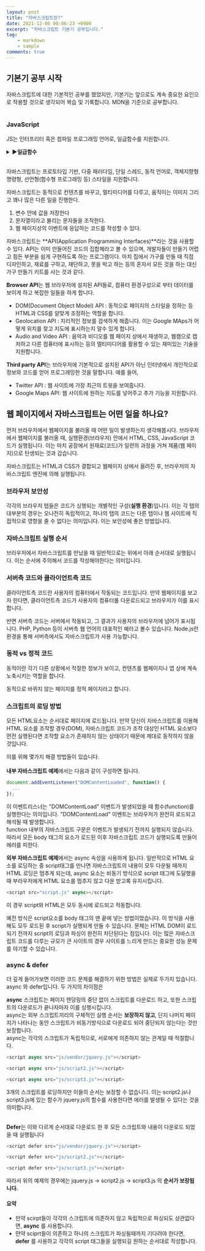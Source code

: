 ```yaml
---
layout: post
title: "자바스크립트란?"
date: 2021-12-06 00:06:23 +0900
excerpt: "자바스크립트 기본기 공부입니다."
tag:
    - markdown
    - sample
comments: true
---
```


## 기본기 공부 시작

자바스크립트에 대한 기본적인 공부를 했었지만,
기본기는 앞으로도 계속 중요한 요인으로 작용할 것으로 생각되어 복습 및 기록합니다. MDN을 기준으로 공부합니다.
<br>
<br>

### JavaScript

JS는 인터프리터 혹은 컴파일 프로그래밍 언어로, 일급함수를 지원합니다.

<details>
<summary><b>▶일급함수</b></summary>
<div markdown="1">

함수를 다른 변수와 동일하게 다루는 언어는 일급 함수를 가졌다고 표현합니다.
예시로, 일급 함수를 가진 언어에서는 함수를 다른 함수에 매개변수로 제공하거나,
함수가 함수를 반환할 수 있으며, 변수에도 할당할 수 있습니다.

### 예제) 변수에 함수 할당

```Javascript
const foo = function() {
   console.log("foobar");
}
// 변수를 사용해 호출
foo();

```

> 함수가 이름을 가지고 있더라도 할당한 변수 이름을 사용해 함수를 호출할 수 있습니다. 이름을 지정하면 코드를 디버깅할 때 유용합니다.

### 예제) 함수를 인자로 전달

```Javascript
function sayHello() {
   return "Hello, ";
}
function greeting(helloMessage, name) {
  console.log(helloMessage() + name);
}
// `sayHello`를 `greeting` 함수에 인자로 전달
greeting(sayHello, "JavaScript!");

```

> 다른 함수에 인자로 전달된 함수를 콜백 함수라고 합니다. sayHello는 콜백 함수입니다.

### 예제) 함수 반환

```Javascript
function sayHello() {
   return function() {
      console.log("Hello!");
   }
}
```

> 함수가 함수를 반환하는 예제입니다. 자바스크립트에서는 함수를 변수처럼 취급하기 떄문에 함수를 반환할 수 있습니다.
>
> > 함수를 반환하는 함수를 고차 함수라고 부릅니다.

## 변수 사용

```Javascript
const sayHello = function() {
   return function() {
      console.log("Hello!");
   }
}
const myFunc = sayHello();
myFunc();
```

> 만약 sayJello 함수를 직접 호출하면, 반환된 함수를 호출하지 않고 함수 자체를 반환합니다. 그러므로 반환된 함수를 다른 변수에 저장하여 사용합니다.

## 이중 괄호 사용

```Javascript
function sayHello() {
   return function() {
      console.log("Hello!");
   }
}
sayHello()();
```

> 이중 괄호 ()()를 사용해 반환한 함수도 호출한다.

</div>
</details>

<br>

자바스크립트는 프로토타입 기반, 다중 패러다임, 단일 스레드, 동적 언어로, 객체지향형 명령형, 선언형(함수형 프로그래밍 등) 스타일을 지원합니다.

자바스크립트는 동적으로 컨텐츠를 바꾸고, 멀티미디어를 다루고, 움직이는 이미지 그리고 꽤나 많은 다른 일을 진행한다.

1. 변수 안에 값을 저장한다
2. 문자열이라고 불리는 문자들을 조작한다.
3. 웹 페이지상의 이벤트에 응답하는 코드를 작성할 수 있다.

자바스크립트는 **API(Application Programming Interfaces)**라는 것을 사용할 수 있다.
API는 이미 만들어진 코드의 집합체라고 볼 수 있으며, 개발자들이 만들기 어렵고 힘든 부분을 쉽게 구현하도록 하는 프로그램이다.
마치 집에서 가구를 만들 때 직접 디자인하고, 재료를 구하고, 재단하고, 못을 박고 하는 등의 혼자서 모든 것을 하는 대신 가구 만들기 키트를 사는 것과 같다.

**Browser API**는 웹 브라우저에 설치된 API들로, 컴퓨터 환경구성으로 부터 데이터를 보이게 하고 복잡한 일들을 하게 합니다.

-   DOM(Document Object Model) API : 동적으로 페이지의 스타일을 정하는 등 HTML과 CSS를 알맞게 조정하는 역할을 합니다.
-   Geolocation API : 지리적인 정보를 검색하게 해줍니다. 이는 Google MAps가 어떻게 위치를 찾고 지도에 표시하는지 알수 있게 합니다.
-   Audio and Video API : 음악과 비디오를 웹 페이지 상에서 재생하고, 웹캠으로 캡처하고 다른 컴퓨터에 표시하는 등의 멀티미디어를 활용할 수 있는 재미있는 기술을 지원합니다.

**Third party API**는 브라우저에 기본적으로 설치된 API가 아닌 인터넷에서 개인적으로 정보와 코드를 얻어 프로그래밍한 것을 말합니다. 예를 들어,

-   Twitter API : 웹 사이트에 가장 최근의 트윗을 보여줍니다.
-   Google Maps API: 웹 사이트에 원하는 지도를 넣어주고 추가 기능을 지원합니다.

## 웹 페이지에서 자바스크립트는 어떤 일을 하나요?

먼저 브라우저에서 웹페이지를 불러올 때 어떤 일이 발생하는지 생각해봅시다.
브라우저에서 웹페이지를 불러올 때, 실행환경(브라우저) 안에서 HTML, CSS, JavaScript 코드가 실행됩니다. 이는 마치 공장에서 원재료(코드)가 일련의 과정을 거쳐 제품(웹 페이지)으로 탄생되는 것과 갑습니다.

자바스크립트는 HTML과 CSS가 결합되고 웹페이지 상에서 올려진 후, 브라우저의 자바스크립트 엔진에 의해 실행됩니다.

### 브라우저 보안성

각각의 브라우저 탭들은 코드가 싱행되는 개별적인 구성(**실행 환경**)입니다.
이는 각 탭의 대부분의 경우는 오나전히 독립적이고, 하나의 탭의 코드는 다른 탭이나 웹 사이트에 직접적으로 영향을 줄 수 없다는 의미입니다.
이는 보안성에 좋은 방법입니다.

### 자바스크립트 실행 순서

브라우저에서 자바스크립트를 만났을 때 일반적으로는 위에서 아래 순서대로 실행됩니다. 이는 순서에 주의해서 코드를 작성해야한다는 의미입니다.

### 서버측 코드와 클라이언트측 코드

클라이언트측 코드란 사용자의 컴퓨터에서 작동되는 코드입니다. 만약 웹페이지를 보고자 한다면, 클라이언트측 코드가 사용자의 컴퓨터롤 다운로드되고 브라우저가 이를 표시합니다.

반면 서버측 코드는 서버에서 작동되고, 그 결과가 사용자의 브라우저에 넘어가 표시됩니다. PHP, Python 등이 서버측 웹 언어의 대표적인 예라고 볼수 있습니다.
Node.js란 환경을 통해 서버측에서도 자바스크립트가 사용 가능합니다.

### 동적 vs 정적 코드

동적이란 각기 다른 상황에서 적절한 정보가 보이고, 컨텐츠를 웹페이지나 앱 상에 계속 노축시키는 역할을 합니다.

동적으로 바뀌지 않는 페이지를 정적 페이지라고 합니다.

### 스크립트의 로딩 방법

모든 HTML요소는 순서대로 페이지에 로드됩니다. 만약 당신이 자바스크립트를 이용해 HTML 요소를 조작할 경우(DOM), 자바스크립트 코드가 조작 대상인 HTML 요소보다 먼전 실행된다면 조작할 요소가 존재하지 않는 상태이기 때문에 제대로 동작하지 않을 것입니다.

이를 위해 몇가지 해결 방법들이 있습니다.
<br/>
<br/>
**내부 자바스크립트 예제**에서는 다음과 같이 구성하면 됩니다.

```js
document.addEventListener("DOMContentLoaded", function() {
  ...
});
```

이 이벤트리스너는 "DOMContentLoad" 이벤트가 발생되었을 때 함수(function)를 실행한다는 의미입니다.
"DOMContentLoad" 이벤트는 브라우저가 완전히 로드되고 해석될 때 발생합니다.
<br>
function 내부의 자바스크립트 구문은 이벤트가 발생되기 전까지 실행되지 않습니다. 따라서 모든 body 태그의 요소가 로드된 이후 자바스크립트 코드가 실행되도록 만들어 에러를 피한다.

**외부 자바스크립트 예제**에서는 async 속성을 사용하게 됩니다.
일반적으로 HTML 요소를 로딩하는 중 script태그를 만나면 자바스크립트의 내용이 모두 다운될 때까지 HTML 로딩은 멈추게 되는데, async 요소는 비동기 방식으로 script 태그에 도달했을 때 부라우저에게 HTML 요소를 멈추지 않고 다운 받고록 유지시킵니다.

```js
<script src="script.js" async></script>
```

이 경우 script와 HTML은 모두 동시에 로드되고 작동합니다.

예전 방식은 script요소를 body 태그의 맨 끝에 넣는 방법이었습니다.
이 방식을 사용해도 모두 로드된 후 script가 실행되게 만들 수 있습니다.
문제는 HTML DOM이 로드되기 전까지 script의 로딩과 파싱이 완전히 차단된다는 점입니다. 이는 많은 자바스크립트 코드를 다루는 규모가 큰 사이트의 경우 사이트를 느리게 만드는 중요한 성능 문제를 야기할 수 있습니다.

### async & defer

더 깊게 들어가보면 이러한 코드 문제를 해결하기 위한 방법은 실제로 두가지 있습니다. async 와 defer입니다. 두 가지의 차이점은 <br/>

**async** 스크립트는 페이지 렌덩링의 중단 없이 스크립트를 다운로드 하고, 또한 스크립트의 다운로드가 끝나자마자 이를 싱행시킵니다.<br/>
async는 외부 스크립트끼리의 구체적인 실행 순서는 **보장하지 않고**, 단지 나머지 페이지가 나타나는 동안 스크립트가 비동기방식으로 다운로드 되어 중단되지 않는다는 것만 보장합니다.<br/>
async는 각각의 스크립트가 독립적으로, 서로에게 의존하지 않는 관계일 때 적절합니다.

```js
<script async src="js/vendor/jquery.js"></script>

<script async src="js/script2.js"></script>

<script async src="js/script3.js"></script>
```

3개의 스크립트를 로딩하지만 이들의 순서는 보장할 수 없습니다. 이는 script2.js나 script3.js에 있는 함수가 jquery.js의 함수를 사용한다면 에러를 발생될 수 있다는 것을 의미합니다.
<br/>
<br/>

**Defer**는 이와 다르게 순서대로 다운로드 한 후 모든 스크립트와 내용이 다운로드 되었을 때 실행됩니다

```js
<script defer src="js/vendor/jquery.js"></script>

<script defer src="js/script2.js"></script>

<script defer src="js/script3.js"></script>
```

따라서 위의 예제의 경우에는 jquery.js -> script2.js -> script3.js 의 **순서가 보장됩니다.**

#### 요약

-   만약 scirpt들이 각각의 스크립트에 의존하지 않고 독립적으로 파싱되도 상관없다면, **async** 를 사용합니다.
-   먄약 sciprt들이 의존하고 하나의 스크립트가 파싱될때까지 기다려야 한다면, **defer** 를 사용하고 각각의 script 태그들을 실행되길 원하는 순서대로 작성합니다.
